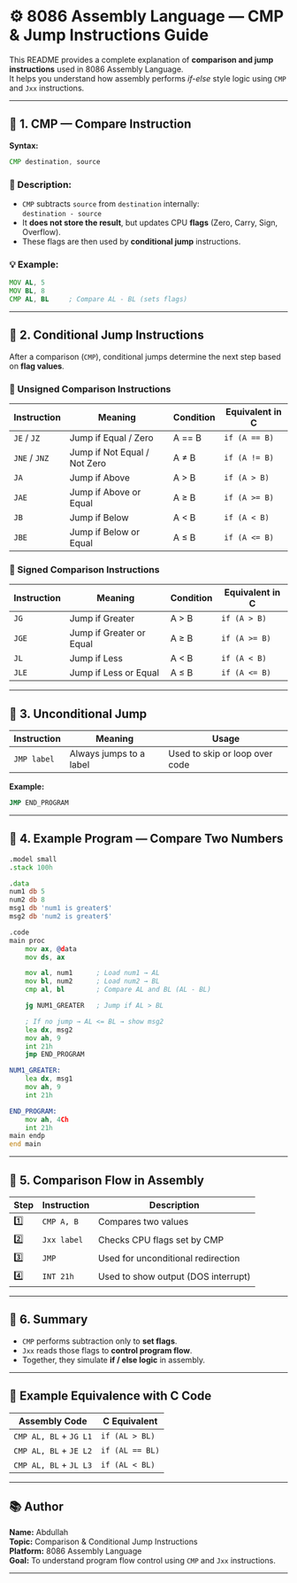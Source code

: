 # ⚙️ 8086 Assembly Language — CMP & Jump Instructions Guide

This README provides a complete explanation of **comparison and jump instructions** used in 8086 Assembly Language.  
It helps you understand how assembly performs *if-else* style logic using `CMP` and `Jxx` instructions.

---

## 🧠 1. CMP — Compare Instruction

**Syntax:**
```asm
CMP destination, source
```

### 📝 Description:
- `CMP` subtracts `source` from `destination` internally:  
  ```destination - source```  
- It **does not store the result**, but updates CPU **flags** (Zero, Carry, Sign, Overflow).
- These flags are then used by **conditional jump** instructions.

### 💡 Example:
```asm
MOV AL, 5
MOV BL, 8
CMP AL, BL     ; Compare AL - BL (sets flags)
```

---

## 🚀 2. Conditional Jump Instructions

After a comparison (`CMP`), conditional jumps determine the next step based on **flag values**.

### 🔹 Unsigned Comparison Instructions

| Instruction | Meaning | Condition | Equivalent in C |
|--------------|----------|------------|----------------|
| `JE` / `JZ`  | Jump if Equal / Zero | A == B | `if (A == B)` |
| `JNE` / `JNZ`| Jump if Not Equal / Not Zero | A ≠ B | `if (A != B)` |
| `JA`         | Jump if Above | A > B | `if (A > B)` |
| `JAE`        | Jump if Above or Equal | A ≥ B | `if (A >= B)` |
| `JB`         | Jump if Below | A < B | `if (A < B)` |
| `JBE`        | Jump if Below or Equal | A ≤ B | `if (A <= B)` |

### 🔹 Signed Comparison Instructions

| Instruction | Meaning | Condition | Equivalent in C |
|--------------|----------|------------|----------------|
| `JG`  | Jump if Greater | A > B | `if (A > B)` |
| `JGE` | Jump if Greater or Equal | A ≥ B | `if (A >= B)` |
| `JL`  | Jump if Less | A < B | `if (A < B)` |
| `JLE` | Jump if Less or Equal | A ≤ B | `if (A <= B)` |

---

## 🧩 3. Unconditional Jump

| Instruction | Meaning | Usage |
|--------------|----------|-------|
| `JMP label` | Always jumps to a label | Used to skip or loop over code |

**Example:**
```asm
JMP END_PROGRAM
```

---

## 🧮 4. Example Program — Compare Two Numbers

```asm
.model small
.stack 100h

.data
num1 db 5
num2 db 8
msg1 db 'num1 is greater$'
msg2 db 'num2 is greater$'

.code
main proc
    mov ax, @data
    mov ds, ax

    mov al, num1      ; Load num1 → AL
    mov bl, num2      ; Load num2 → BL
    cmp al, bl        ; Compare AL and BL (AL - BL)

    jg NUM1_GREATER   ; Jump if AL > BL

    ; If no jump → AL <= BL → show msg2
    lea dx, msg2
    mov ah, 9
    int 21h
    jmp END_PROGRAM

NUM1_GREATER:
    lea dx, msg1
    mov ah, 9
    int 21h

END_PROGRAM:
    mov ah, 4Ch
    int 21h
main endp
end main
```

---

## 🧭 5. Comparison Flow in Assembly

| Step | Instruction | Description |
|------|--------------|--------------|
| 1️⃣ | `CMP A, B` | Compares two values |
| 2️⃣ | `Jxx label` | Checks CPU flags set by CMP |
| 3️⃣ | `JMP` | Used for unconditional redirection |
| 4️⃣ | `INT 21h` | Used to show output (DOS interrupt) |

---

## 🧠 6. Summary

- `CMP` performs subtraction only to **set flags**.  
- `Jxx` reads those flags to **control program flow**.  
- Together, they simulate **if / else logic** in assembly.  

---

## 🧩 Example Equivalence with C Code

| Assembly Code | C Equivalent |
|----------------|--------------|
| `CMP AL, BL` + `JG L1` | `if (AL > BL)` |
| `CMP AL, BL` + `JE L2` | `if (AL == BL)` |
| `CMP AL, BL` + `JL L3` | `if (AL < BL)` |

---

## 📚 Author

**Name:** Abdullah  
**Topic:** Comparison & Conditional Jump Instructions  
**Platform:** 8086 Assembly Language  
**Goal:** To understand program flow control using `CMP` and `Jxx` instructions.

---